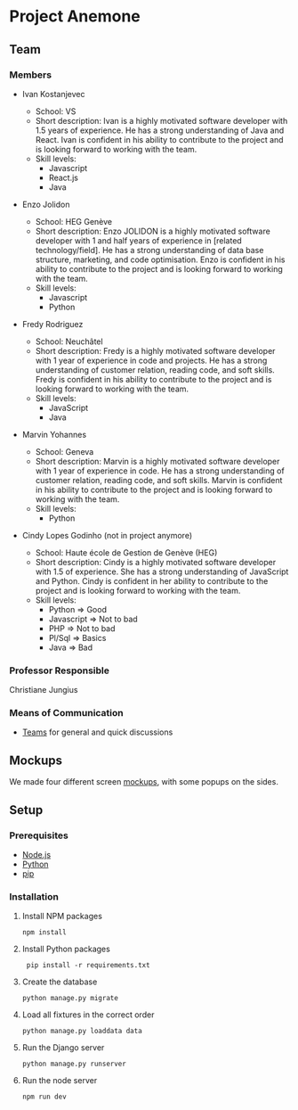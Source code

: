 # Project Anemone

## Team

### Members

- Ivan Kostanjevec
  - School: VS
  - Short description: Ivan is a highly motivated software developer with 1.5 years of experience. He has a strong understanding of Java and React. Ivan is confident in his ability to contribute to the project and is looking forward to working with the team.
  - Skill levels:
    - Javascript
    - React.js
    - Java

- Enzo Jolidon
  - School: HEG Genève
  - Short description: Enzo JOLIDON is a highly motivated software developer with 1 and half years of experience in [related technology/field]. He has a strong understanding of data base structure, marketing, and code optimisation. Enzo is confident in his ability to contribute to the project and is looking forward to working with the team.
  - Skill levels:
    - Javascript
    - Python

- Fredy Rodriguez
  - School: Neuchâtel
  - Short description: Fredy is a highly motivated software developer with 1 year of experience in code and projects. He has a strong understanding of customer relation, reading code, and soft skills. Fredy is confident in his ability to contribute to the project and is looking forward to working with the team.
  - Skill levels:
    - JavaScript
    - Java

- Marvin Yohannes
  - School: Geneva
  - Short description: Marvin is a highly motivated software developer with 1 year of experience in code. He has a strong understanding of customer relation, reading code, and soft skills. Marvin is confident in his ability to contribute to the project and is looking forward to working with the team.
  - Skill levels:
    - Python

- Cindy Lopes Godinho (not in project anymore)
  - School: Haute école de Gestion de Genève (HEG)
  - Short description: Cindy is a highly motivated software developer with 1.5 of experience. She has a strong understanding of JavaScript and Python. Cindy is confident in her ability to contribute to the project and is looking forward to working with the team.
  - Skill levels:
    - Python => Good
    - Javascript => Not to bad
    - PHP => Not to bad
    - Pl/Sql => Basics
    - Java => Bad

### Professor Responsible
Christiane Jungius

### Means of Communication
- [Teams](https://teams.microsoft.com/l/team/19%3ajm4VyNKKk_l-duXbNetcjXE8cco0EGKKDD_oz2Pl5DQ1%40thread.tacv2/conversations?groupId=75ea3a7c-2843-4595-b17b-289de91de09e&tenantId=a372f724-c0b2-4ea0-abfb-0eb8c6f84e40) for general and quick discussions

## Mockups

We made four different screen [mockups](/misc/mockup.jpg), with some popups on the sides.

## Setup

### Prerequisites

- [Node.js](https://nodejs.org/en/)
- [Python](https://www.python.org/)
- [pip](https://pypi.org/project/pip/)

### Installation

1. Install NPM packages
   ```shell
   npm install
   ```
   
2. Install Python packages
   ```shell
    pip install -r requirements.txt
    ```
   
3. Create the database
    ```shell
    python manage.py migrate
    ```
   
4. Load all fixtures in the correct order
    ```shell
    python manage.py loaddata data
    ```
   
5. Run the Django server
    ```shell
    python manage.py runserver
    ```

6. Run the node server
    ```shell
    npm run dev
    ```
